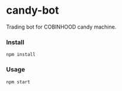 # candy-bot
Trading bot for COBINHOOD candy machine.

### Install
`npm install`

### Usage
`npm start`
